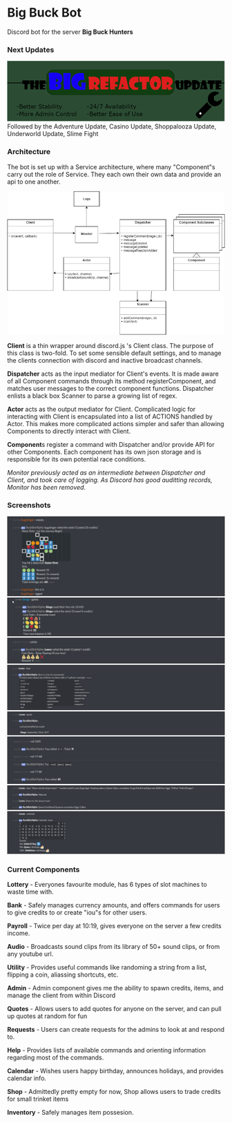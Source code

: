 # Big Buck Bot

Discord bot for the server **Big Buck Hunters**

### Next Updates
![Big Refactor Update](https://github.com/cbabnik/discord_bot/blob/master/images/updates/bigrefactor.png)
Followed by the Adventure Update, Casino Update, Shoppalooza Update, Underworld Update, Slime Fight

### Architecture

The bot is set up with a Service architecture, where many "Component"s carry out the role of Service.
They each own their own data and provide an api to one another.

![UML Diagram](https://github.com/cbabnik/discord_bot/blob/master/UML%20Diagram.png)

**Client** is a thin wrapper around discord.js 's Client class. The purpose of this class is two-fold. To set some sensible default settings, and to manage the clients connection with discord and inactive broadcast channels.

**Dispatcher** acts as the input mediator for Client's events. It is made aware of all Component commands through its method registerComponent, and matches user messages to the correct component functions.
Dispatcher enlists a black box Scanner to parse a growing list of regex.

**Actor** acts as the output mediator for Client. Complicated logic for interacting with Client is encapsulated into a list of ACTIONS handled by Actor. This makes more complicated actions simpler and safer than allowing Components to directly interact with Client.

**Component**s register a command with Dispatcher and/or provide API for other Components. Each component has its own json storage and is responsible for its own potential race conditions.

*Monitor previously acted as an intermediate between Dispatcher and Client, and took care of logging. As Discord has good auditting records, Monitor has been removed.*

### Screenshots

![](https://github.com/cbabnik/discord_bot/blob/master/images/screenshots/mslots.png)
![](https://github.com/cbabnik/discord_bot/blob/master/images/screenshots/gslots.png)
![](https://github.com/cbabnik/discord_bot/blob/master/images/screenshots/cslots.png)
![](https://github.com/cbabnik/discord_bot/blob/master/images/screenshots/help.png)
![](https://github.com/cbabnik/discord_bot/blob/master/images/screenshots/quote.png)
![](https://github.com/cbabnik/discord_bot/blob/master/images/screenshots/roll.png)
![](https://github.com/cbabnik/discord_bot/blob/master/images/screenshots/alias.png)
![](https://github.com/cbabnik/discord_bot/blob/master/images/screenshots/calendar.png)

### Current Components

**Lottery** - 
Everyones favourite module, has 6 types of slot machines to waste time with.

**Bank** - 
Safely manages currency amounts, and offers commands for users to give credits to or create "iou"s for other users.

**Payroll** - 
Twice per day at 10:19, gives everyone on the server a few credits income.

**Audio** - 
Broadcasts sound clips from its library of 50+ sound clips, or from any youtube url.

**Utility** - 
Provides useful commands like randoming a string from a list, flipping a coin, aliassing shortcuts, etc.

**Admin** - 
Admin component gives me the ability to spawn credits, items, and manage the client from within Discord

**Quotes** - 
Allows users to add quotes for anyone on the server, and can pull up quotes at random for fun

**Requests** - 
Users can create requests for the admins to look at and respond to.

**Help** - 
Provides lists of available commands and orienting information regarding most of the commands.

**Calendar** - 
Wishes users happy birthday, announces holidays, and provides calendar info.

**Shop** - 
Admittedly pretty empty for now, Shop allows users to trade credits for small trinket items

**Inventory** - 
Safely manages item possesion.
